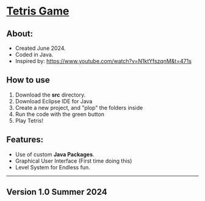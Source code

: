 <h1><u>Tetris Game</u></h1>
<h2>About:</h2>

- Created June 2024.
- Coded in Java.
- Inspired by: https://www.youtube.com/watch?v=N1ktYfszqnM&t=471s

<h2>How to use</h2>

1. Download the <b>src</b> directory.
2. Download Eclipse IDE for Java
3. Create a new project, and "plop" the folders inside
4. Run the code with the green button
5. Play Tetris!

<h2>Features:</h2>

- Use of custom <b>Java Packages</b>.
- Graphical User Interface (First time doing this)
- Level System for Endless fun.

-----------------------------------------------------
<h2>Version 1.0 Summer 2024</h2>
